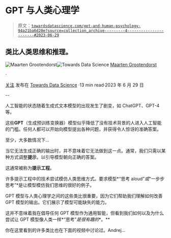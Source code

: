 # GPT 与人类心理学

> 原文：[`towardsdatascience.com/gpt-and-human-psychology-94a21ba6d20e?source=collection_archive---------4-----------------------#2023-06-29`](https://towardsdatascience.com/gpt-and-human-psychology-94a21ba6d20e?source=collection_archive---------4-----------------------#2023-06-29)

## 类比人类思维和推理。

[](https://medium.com/@maartengrootendorst?source=post_page-----94a21ba6d20e--------------------------------)![Maarten Grootendorst](https://medium.com/@maartengrootendorst?source=post_page-----94a21ba6d20e--------------------------------)[](https://towardsdatascience.com/?source=post_page-----94a21ba6d20e--------------------------------)![Towards Data Science](https://towardsdatascience.com/?source=post_page-----94a21ba6d20e--------------------------------) [Maarten Grootendorst](https://medium.com/@maartengrootendorst?source=post_page-----94a21ba6d20e--------------------------------)

·

[关注](https://medium.com/m/signin?actionUrl=https%3A%2F%2Fmedium.com%2F_%2Fsubscribe%2Fuser%2F22405c3b2875&operation=register&redirect=https%3A%2F%2Ftowardsdatascience.com%2Fgpt-and-human-psychology-94a21ba6d20e&user=Maarten+Grootendorst&userId=22405c3b2875&source=post_page-22405c3b2875----94a21ba6d20e---------------------post_header-----------) 发布在 [Towards Data Science](https://towardsdatascience.com/?source=post_page-----94a21ba6d20e--------------------------------) ·13 min read·2023 年 6 月 29 日[](https://medium.com/m/signin?actionUrl=https%3A%2F%2Fmedium.com%2F_%2Fvote%2Ftowards-data-science%2F94a21ba6d20e&operation=register&redirect=https%3A%2F%2Ftowardsdatascience.com%2Fgpt-and-human-psychology-94a21ba6d20e&user=Maarten+Grootendorst&userId=22405c3b2875&source=-----94a21ba6d20e---------------------clap_footer-----------)

--

[](https://medium.com/m/signin?actionUrl=https%3A%2F%2Fmedium.com%2F_%2Fbookmark%2Fp%2F94a21ba6d20e&operation=register&redirect=https%3A%2F%2Ftowardsdatascience.com%2Fgpt-and-human-psychology-94a21ba6d20e&source=-----94a21ba6d20e---------------------bookmark_footer-----------)

人工智能的状态随着生成式文本模型的出现发生了剧变，如 ChatGPT、GPT-4 等。

这些**GPT**（生成预训练变换器）模型似乎降低了没有技术背景的人进入人工智能的门槛。任何人都可以开始向模型提出各种问题，并获得令人惊讶的准确答案。

至少，大多数情况下…

当它无法生成正确的输出时，并不意味着它无法做到这一点。通常，我们只需以某种方式调整**提示**，以引导模型朝向正确的答案。

这通常被称为**提示工程**。

许多提示工程中的技术尝试模仿人类思维方式。要求模型*“思考 aloud”*或*“一步步思考”*是让模型模仿我们思维的很好的例子。

GPT 模型与人类心理学之间的这些类比很重要，因为它们帮助我们理解如何改善 GPT 模型的输出。它们展示了模型可能缺失的能力。

这并不意味着我在倡导任何 GPT 模型作为通用智能，但看到我们如何以及为什么尝试让 GPT 模型像人类一样*“思考”*是很有趣的**。**

你在这里看到的许多类比也在下面的视频中讨论过。Andrej…
